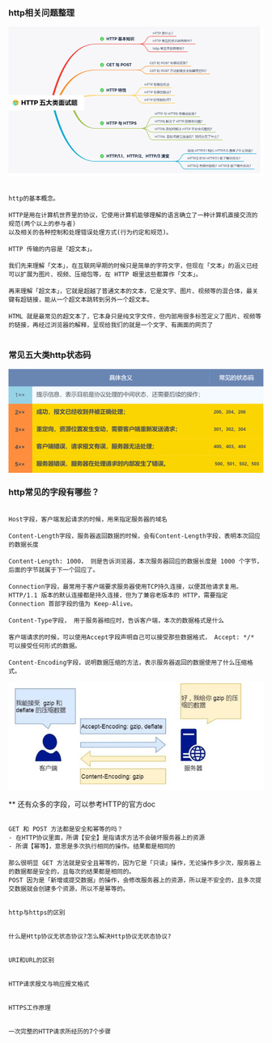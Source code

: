### http相关问题整理


![img.png](./image/img.png)


```text

http的基本概念。

HTTP是用在计算机世界里的协议，它使用计算机能够理解的语言确立了一种计算机直接交流的规范(两个以上的参与者)
以及相关的各种控制和处理错误处理方式(行为约定和规范)。

HTTP 传输的内容是「超文本」。

我们先来理解「文本」，在互联网早期的时候只是简单的字符文字，但现在「文本」的涵义已经可以扩展为图片、视频、压缩包等，在 HTTP 眼里这些都算作「文本」。

再来理解「超文本」，它就是超越了普通文本的文本，它是文字、图片、视频等的混合体，最关键有超链接，能从一个超文本跳转到另外一个超文本。

HTML 就是最常见的超文本了，它本身只是纯文字文件，但内部用很多标签定义了图片、视频等的链接，再经过浏览器的解释，呈现给我们的就是一个文字、有画面的网页了


```

### 常见五大类http状态码

![img.png](./image/img1.png)


### http常见的字段有哪些？
```text

Host字段，客户端发起请求的时候，用来指定服务器的域名

Content-Length字段，服务器返回数据的时候，会有Content-Length字段，表明本次回应的数据长度

Content-Length: 1000， 则是告诉浏览器，本次服务器回应的数据长度是 1000 个字节，后面的字节就属于下一个回应了。

Connection字段，最常用于客户端要求服务器使用TCP持久连接，以便其他请求复用。HTTP/1.1 版本的默认连接都是持久连接，但为了兼容老版本的 HTTP，需要指定 Connection 首部字段的值为 Keep-Alive。

Content-Type字段， 用于服务器相应时，告诉客户端，本次的数据格式是什么

客户端请求的时候，可以使用Accept字段声明自己可以接受那些数据格式， Accept: */* 可以接受任何形式的数据。

Content-Encoding字段，说明数据压缩的方法，表示服务器返回的数据使用了什么压缩格式。

```

![img.png](./image/img2.png)

** 还有众多的字段，可以参考HTTP的官方doc

```text

GET 和 POST 方法都是安全和幂等的吗？
- 在HTTP协议里面，所谓【安全】是指请求方法不会破坏服务器上的资源
- 所谓【幂等】，意思是多次执行相同的操作。结果都是相同的

那么很明显 GET 方法就是安全且幂等的，因为它是「只读」操作，无论操作多少次，服务器上的数据都是安全的，且每次的结果都是相同的。
POST 因为是「新增或提交数据」的操作，会修改服务器上的资源，所以是不安全的，且多次提交数据就会创建多个资源，所以不是幂等的。

```






```text

http与https的区别

```

```text

什么是Http协议无状态协议?怎么解决Http协议无状态协议?

```

```text

URI和URL的区别

```

```text

HTTP请求报文与响应报文格式

```

```text

HTTPS工作原理

```

```text

一次完整的HTTP请求所经历的7个步骤

```
